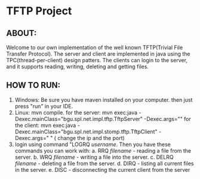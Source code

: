 # TFTP Project

## ABOUT:
Welcome to our own implementation of the well known TFTP(Trivial File Transfer Protocol).
The server and client are implemented in java using the TPC(thread-per-client) design patters.
The clients can login to the server, and it supports reading, writing, deleting and getting files.

## HOW TO RUN:
1. Windows: Be sure you have maven installed on your computer. then just press "run" in your IDE.
2. Linux: mvn compile.
   for the server: mvn exec:java -Dexec.mainClass="bgu.spl.net.impl.tftp.TftpServer" -Dexec.args="<port>"
   for the client: mvn exec:java -Dexec.mainClass="bgu.spl.net.impl.stomp.tftp.TftpClient" -Dexec.args="<ip> <port>" ( change the ip and the port)
3. login using command "LOGRQ *username*. Then you have these commands you can work with:
     a. RRQ *filename* - reading a file from the server.
     b. WRQ *filename* - writing a file into the server.
     c. DELRQ *filename* - deleting a file from the server.
     d. DIRQ - listing all current files in the server.
     e. DISC - disconnecting the current client from the server
